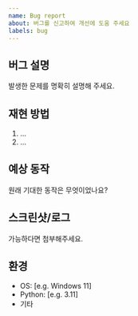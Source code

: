 ```yaml
---
name: Bug report
about: 버그를 신고하여 개선에 도움 주세요
labels: bug
---
```


## 버그 설명
발생한 문제를 명확히 설명해 주세요.

## 재현 방법
1. ...
2. ...

## 예상 동작
원래 기대한 동작은 무엇이었나요?

## 스크린샷/로그
가능하다면 첨부해주세요.

## 환경
- OS: [e.g. Windows 11]
- Python: [e.g. 3.11]
- 기타
